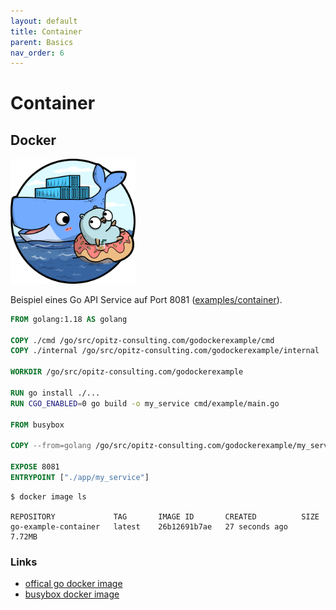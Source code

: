 ```yaml
---
layout: default
title: Container
parent: Basics
nav_order: 6
---
```


# Container

## Docker

<img src="../images/gopher_docker.png" alt="moby_gopher" width="200"/>


Beispiel eines Go API Service auf Port 8081 ([examples/container](../examples/container)).
```Dockerfile
FROM golang:1.18 AS golang

COPY ./cmd /go/src/opitz-consulting.com/godockerexample/cmd
COPY ./internal /go/src/opitz-consulting.com/godockerexample/internal

WORKDIR /go/src/opitz-consulting.com/godockerexample

RUN go install ./...
RUN CGO_ENABLED=0 go build -o my_service cmd/example/main.go

FROM busybox

COPY --from=golang /go/src/opitz-consulting.com/godockerexample/my_service /app/my_service

EXPOSE 8081
ENTRYPOINT ["./app/my_service"]
```

```
$ docker image ls

REPOSITORY             TAG       IMAGE ID       CREATED          SIZE
go-example-container   latest    26b12691b7ae   27 seconds ago   7.72MB
```

### Links
- [offical go docker image](https://hub.docker.com/_/golang)
- [busybox docker image](https://hub.docker.com/_/busybox)